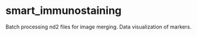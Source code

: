 # smart_immunostaining
Batch processing nd2 files for image merging. Data visualization of markers.
